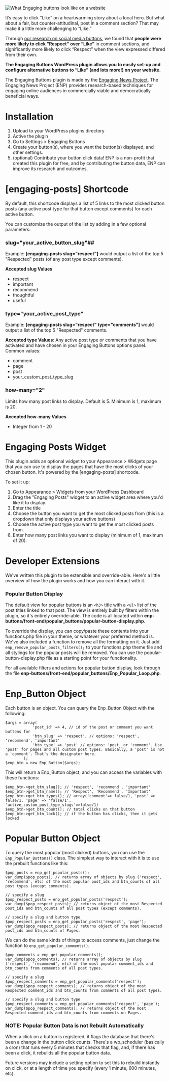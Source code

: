 ![What Engaging buttons look like on a website](http://dev.engagingnewsproject.org/wp-content/uploads/2015/11/Engaging-Buttons-Plugin.jpg)

It’s easy to click “Like” on a heartwarming story about a local hero. But what about a fair, but counter-attitudinal, post in a comment section? That may make it a little more challenging to “Like.”

Through [our research on social media buttons](http://dev.engagingnewsproject.org/research/social-media-buttons/), we found that **people were more likely to click “Respect” over “Like”** in comment sections, and significantly more likely to click “Respect” when the view expressed differed from their own.

**The Engaging Buttons WordPress plugin allows you to easily set-up and configure alternative buttons to “Like” (and lots more!) on your website.**

The Engaging Buttons plugin is made by the [Engaging News Project](http://engagingnewsproject.org). The Engaging News Project (ENP) provides research-based techniques for engaging online audiences in commercially viable and democratically beneficial ways.


Installation
====================
1. Upload to your WordPress plugins directory
2. Active the plugin
3. Go to Settings > Engaging Buttons
4. Create your button(s), where you want the button(s) displayed, and other settings.
5. (optional) Contribute your button click data! ENP is a non-profit that created this plugin for free, and by contributing the button data, ENP can improve its research and outcomes.



[engaging-posts] Shortcode
==========================
By default, this shortcode displays a list of 5 links to the most clicked button posts (any active post type for that button except comments) for each active button.

You can customize the output of the list by adding in a few optional parameters:


### slug="your_active_button_slug"##
Example: **[engaging-posts slug="respect"]** would output a list of the top 5 "Respected" posts (of any post type except comments).

**Accepted slug Values**
- respect
- important
- recommend
- thoughtful
- useful


### type="your_active_post_type"
Example: **[engaging-posts slug="respect" type="comments"]** would output a list of the top 5 "Respected" comments.

**Accepted type Values**: Any active post type or comments that you have activated and have chosen in your Engaging Buttons options panel.
Common values:
- comment
- page
- post
- your_custom_post_type_slug


### how-many="2"
Limits how many post links to display. Default is 5. Minimum is 1, maximum is 20.

**Accepted how-many Values**
- Integer from 1 - 20



Engaging Posts Widget
=====================
This plugin adds an optional widget to your Appearance > Widgets page that you can use to display the pages that have the most clicks of your chosen button. It's powered by the [engaging-posts] shortcode.

To set it up:
1. Go to Appearance > Widgets from your WordPress Dashboard
2. Drag the "Engaging Posts" widget to an active widget area where you'd like it to display.
3. Enter the title
4. Choose the button you want to get the most clicked posts from (this is a dropdown that only displays your active buttons)
5. Choose the active post type you want to get the most clicked posts from.
6. Enter how many post links you want to display (minimum of 1, maximum of 20).



Developer Extensions
=====================
We've written this plugin to be extensible and override-able. Here's a little overview of how the plugin works and how you can interact with it.

### Popular Button Display
The default view for popular buttons is an `<h3>` title with a `<ul>` list of the post titles linked to that post. The view is entirely built by filters within the plugin, so it's entirely override-able. The code is all located within **enp-buttons/front-end/popular_buttons/popular-button-display.php**.

To override the display, you can copy/paste these contents into your functions.php file in your theme, or whatever your preferred method is. We've also included a function to remove all the formatting on it. Just add `enp_remove_popular_posts_filters();` to your functions.php theme file and all stylings for the popular posts will be removed. You can use the popular-button-display.php file as a starting point for your functionality.

For all available filters and actions for popular button display, look through the file **enp-buttons/front-end/popular_buttons/Enp_Popular_Loop.php**.


Enp_Button Object
===========================
Each button is an object. You can query the Enp_Button Object with the following:

    $args = array(
                'post_id' => 4, // id of the post or comment you want buttons for
                'btn_slug' => 'respect', // options: 'respect', 'recommend', 'important'
                'btn_type' => 'post' // options: 'post' or 'comment'. Use 'post' for pages and all custom post types. Basically, a 'post' is not a 'comment'. That's the designator here.
            );
    $enp_btn = new Enp_Button($args);

This will return a Enp_Button object, and you can access the variables with these functions:

    $enp_btn->get_btn_slug(); // 'respect', 'recommend', 'important'
    $enp_btn->get_btn_name(); // 'Respect', 'Recommend', 'Important'
    $enp_btn->get_btn_types(); // array('comment'=> false/1, 'post' => false/1, 'page' => 'false/1', 'active_custom_post_type_slugs'=>false/1)
    $enp_btn->get_btn_count(); // total clicks on that button
    $enp_btn->get_btn_lock(); // if the button has clicks, then it gets locked


Popular Button Object
==============================
To query the most popular (most clicked) buttons, you can use the `Enp_Popular_Buttons()` class. The simplest way to interact with it is to use the prebuilt functions like this:

    $pop_posts = enp_get_popular_posts();
    var_dump($pop_posts); // returns array of objects by slug ('respect', 'recommend', etc) of the most popular post_ids and btn_counts of all post types (except comments).

    // specify a slug
    $pop_respect_posts = enp_get_popular_posts('respect');
    var_dump($pop_respect_posts); // returns object of the most Respected post_ids and btn_counts of all post types (except comments).

    // specify a slug and button type
    $pop_respect_posts = enp_get_popular_posts('respect', 'page');
    var_dump($pop_respect_posts); // returns object of the most Respected post_ids and btn_counts of Pages.

We can do the same kinds of things to access comments, just change the function to `enp_get_popular_comments()`.

    $pop_comments = enp_get_popular_comments();
    var_dump($pop_comments); // returns array of objects by slug ('respect', 'recommend', etc) of the most popular comment_ids and btn_counts from comments of all post types.

    // specify a slug
    $pop_respect_comments = enp_get_popular_comments('respect');
    var_dump($pop_respect_comments); // returns object of the most Respected comment_ids and btn_counts from comments of all post types.

    // specify a slug and button type
    $pop_respect_comments = enp_get_popular_comments('respect', 'page');
    var_dump($pop_respect_comments); // returns object of the most Respected comment_ids and btn_counts from comments on Pages.



### NOTE: Popular Button Data is not Rebuilt Automatically
When a click on a button is registered, it flags the database that there's been a change in the button click counts. There's a wp_scheduler (basically a cron) that runs every 5 minutes that checks that flag, and, if there has been a click, it rebuilds all the popular button data.

Future versions may include a setting option to set this to rebuild instantly on click, or at a length of time you specify (every 1 minute, 600 minutes, etc).
